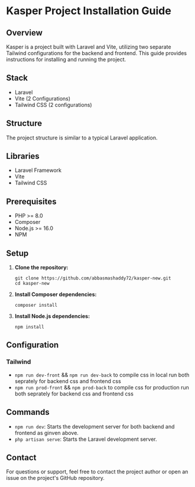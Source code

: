 # Kasper Project Installation Guide

## Overview

Kasper is a project built with Laravel and Vite, utilizing two separate Tailwind configurations for the backend and frontend. This guide provides instructions for installing and running the project.

## Stack

- Laravel
- Vite (2 Configurations)
- Tailwind CSS (2 configurations)

## Structure

The project structure is similar to a typical Laravel application.

## Libraries

- Laravel Framework
- Vite
- Tailwind CSS

## Prerequisites

- PHP >= 8.0
- Composer
- Node.js >= 16.0
- NPM

## Setup

1. **Clone the repository:**

    ```
    git clone https://github.com/abbasmashaddy72/kasper-new.git
    cd kasper-new
    ```

2. **Install Composer dependencies:**

    ```
    composer install
    ```

3. **Install Node.js dependencies:**

    ```
    npm install
    ```

## Configuration

### Tailwind

- `npm run dev-front` && `npm run dev-back` to compile css in local run both seprately for backend css and frontend css
- `npm run prod-front` && `npm prod-back` to compile css for production run both seprately for backend css and frontend css


## Commands

- `npm run dev`: Starts the development server for both backend and frontend as ginven above.
- `php artisan serve`: Starts the Laravel development server.

## Contact
For questions or support, feel free to contact the project author or open an issue on the project's GitHub repository.
